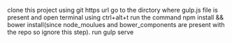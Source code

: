 clone this project using git https url
go to the dirctory where gulp.js file is present and open terminal using ctrl+alt+t
run the command npm install && bower install(since node_moulues and bower_components are present with the repo so ignore this step).
run gulp serve
